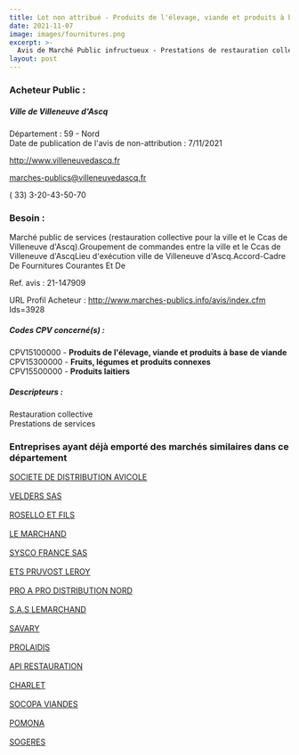 ```yaml
---
title: Lot non attribué - Produits de l'élevage, viande et produits à base de viande + autres fournitures
date: 2021-11-07
image: images/fournitures.png
excerpt: >-
  Avis de Marché Public infructueux - Prestations de restauration collective pour la Ville et le Ccas de Villeneuve d'Ascq
layout: post
---
```


### Acheteur Public :
##### Ville de Villeneuve d'Ascq
Département : 59 - Nord<br/>
Date de publication de l'avis de non-attribution : 7/11/2021


http://www.villeneuvedascq.fr

marches-publics@villeneuvedascq.fr

( 33) 3-20-43-50-70
### Besoin :

Marché public de services (restauration collective pour la ville et le Ccas de Villeneuve d'Ascq).Groupement de commandes entre la ville et le Ccas de Villeneuve d'AscqLieu d'exécution ville de Villeneuve d'Ascq.Accord-Cadre De Fournitures Courantes Et De

Ref. avis : 21-147909

URL Profil Acheteur : http://www.marches-publics.info/avis/index.cfm Ids=3928

##### Codes CPV concerné(s) :
CPV15100000 - **Produits de l'élevage, viande et produits à base de viande** <br/>
CPV15300000 - **Fruits, légumes et produits connexes** <br/>
CPV15500000 - **Produits laitiers** <br/>

##### Descripteurs :
Restauration collective <br/>
Prestations de services <br/>

### Entreprises ayant déjà emporté des marchés similaires dans ce département
<a href="/entreprise-543/siren-066200098">SOCIETE DE DISTRIBUTION AVICOLE</a><br/><br/>
<a href="/entreprise-544/siren-303860415">VELDERS SAS</a><br/><br/>
<a href="/entreprise-545/siren-311595185">ROSELLO ET FILS</a><br/><br/>
<a href="/entreprise-545/siren-312327877">LE MARCHAND</a><br/><br/>
<a href="/entreprise-545/siren-316807015">SYSCO FRANCE SAS</a><br/><br/>
<a href="/entreprise-548/siren-332107432">ETS PRUVOST LEROY</a><br/><br/>
<a href="/entreprise-549/siren-341434108">PRO A PRO DISTRIBUTION NORD</a><br/><br/>
<a href="/entreprise-553/siren-385233937">S.A.S LEMARCHAND</a><br/><br/>
<a href="/entreprise-560/siren-438436131">SAVARY</a><br/><br/>
<a href="/entreprise-561/siren-443079090">PROLAIDIS</a><br/><br/>
<a href="/entreprise-563/siren-477181010">API RESTAURATION</a><br/><br/>
<a href="/entreprise-565/siren-489882431">CHARLET</a><br/><br/>
<a href="/entreprise-568/siren-508513785">SOCOPA VIANDES</a><br/><br/>
<a href="/entreprise-572/siren-552044992">POMONA</a><br/><br/>
<a href="/entreprise-572/siren-572102176">SOGERES</a><br/><br/>
